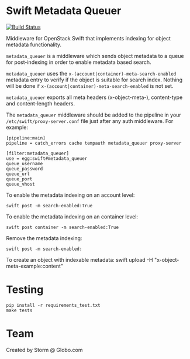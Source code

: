 # Swift Metadata Queuer

[![Build Status](https://travis-ci.org/globocom/swift-metadata-queuer.svg?branch=master)](https://travis-ci.org/globocom/swift-metadata-queuer)

Middleware for OpenStack Swift that implements indexing for object metadata functionality.

``metadata_queuer`` is a middleware which sends object metadata to a queue for
post-indexing in order to enable metadata based search.

``metadata_queuer`` uses the ``x-(account|container)-meta-search-enabled``
metadata entry to verify if the object is suitable for search index. Nothing
will be done if ``x-(account|container)-meta-search-enabled`` is not set.

``metadata_queuer`` exports all meta headers (x-object-meta-), content-type and
content-length headers.

The ``metadata_queuer`` middleware should be added to the pipeline in your
``/etc/swift/proxy-server.conf`` file just after any auth middleware.
For example:

    [pipeline:main]
    pipeline = catch_errors cache tempauth metadata_queuer proxy-server

    [filter:metadata_queuer]
    use = egg:swift#metadata_queuer
    queue_username
    queue_password
    queue_url
    queue_port
    queue_vhost

To enable the metadata indexing on an account level:

    swift post -m search-enabled:True

To enable the metadata indexing on an container level:

    swift post container -m search-enabled:True

Remove the metadata indexing:

    swift post -m search-enabled:

To create an object with indexable metadata:
    swift upload <container> <file> -H "x-object-meta-example:content"

# Testing

    pip install -r requirements_test.txt
    make tests

# Team

Created by Storm @ Globo.com
